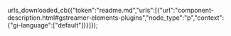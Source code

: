 urls_downloaded_cb({"token":"readme.md","urls":[{"url":"component-description.html#gstreamer-elements-plugins","node_type":"p","context":{"gi-language":["default"]}}]});